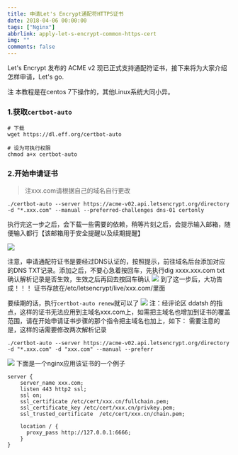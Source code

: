 ```yaml
---
title: 申请Let's Encrypt通配符HTTPS证书
date: 2018-04-06 00:00:00
tags: ["Nginx"]
abbrlink: apply-let-s-encrypt-common-https-cert
img: ""
comments: false
---
```


Let's Encrypt 发布的 ACME v2 现已正式支持通配符证书，接下来将为大家介绍怎样申请，Let's go.

注 本教程是在centos 7下操作的，其他Linux系统大同小异。

### 1.获取`certbot-auto`
```
# 下载
wget https://dl.eff.org/certbot-auto

# 设为可执行权限
chmod a+x certbot-auto
```



### 2.开始申请证书
> 注xxx.com请根据自己的域名自行更改

```
./certbot-auto --server https://acme-v02.api.letsencrypt.org/directory -d "*.xxx.com" --manual --preferred-challenges dns-01 certonly
```

执行完这一步之后，会下载一些需要的依赖，稍等片刻之后，会提示输入邮箱，随便输入都行【该邮箱用于安全提醒以及续期提醒】

![](http://oss.ipaoyun.com/blog/1-1521082430.png)

注意，申请通配符证书是要经过DNS认证的，按照提示，前往域名后台添加对应的DNS TXT记录。添加之后，不要心急着按回车，先执行dig xxxx.xxx.com txt确认解析记录是否生效，生效之后再回去按回车确认
![](http://oss.ipaoyun.com/blog/2-1521082441.png)
到了这一步后，大功告成！！！ 证书存放在/etc/letsencrypt/live/xxx.com/里面

要续期的话，执行`certbot-auto renew`就可以了
![](http://oss.ipaoyun.com/blog/3-1521082454.png)
注：经评论区 ddatsh 的指点，这样的证书无法应用到主域名xxx.com上，如需把主域名也增加到证书的覆盖范围，请在开始申请证书步骤的那个指令把主域名也加上，如下： 需要注意的是，这样的话需要修改两次解析记录
```
./certbot-auto --server https://acme-v02.api.letsencrypt.org/directory -d "*.xxx.com" -d "xxx.com" --manual --preferr
```
![](http://oss.ipaoyun.com/blog/4-1521082469.png)
下面是一个nginx应用该证书的一个例子
```
server {
    server_name xxx.com;
    listen 443 http2 ssl;
    ssl on;
    ssl_certificate /etc/cert/xxx.cn/fullchain.pem;
    ssl_certificate_key /etc/cert/xxx.cn/privkey.pem;
    ssl_trusted_certificate  /etc/cert/xxx.cn/chain.pem;

    location / {
      proxy_pass http://127.0.0.1:6666;
    }
}
```
